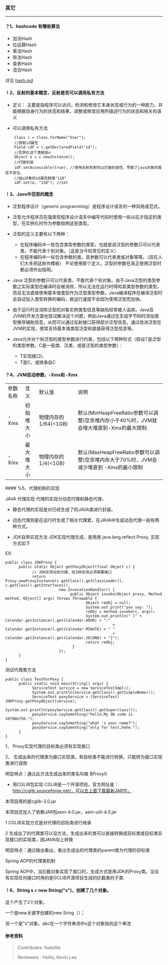 ### 其它

---

#### ？1、hashcode 有哪些算法
   * 加法Hash
   * 位运算Hash
   * 乘法Hash
   * 除法Hash
   * 查表Hash
   * 混合Hash

详见 [hash.md]()
#### ！2、反射的基本概念，反射是否可以调用私有方法
 * 定义： 主要是指程序可以访问，检测和修改它本身状态或行为的一种能力，并能根据自身行为的状态和结果，调整或修改应用所描述行为的状态和相关的语义

 * 可以调用私有方法
 ~~~
     Class c = Class.forName("User");  
     //获取id属性  
     Field idF = c.getDeclaredField("id");  
     //实例化这个类赋给o  
     Object o = c.newInstance();  
     //打破封装  
     idF.setAccessible(true); //使用反射机制可以打破封装性，导致了java对象的属性不安全。  
     //给o对象的id属性赋值"110"  
     idF.set(o, "110"); //set  
 ~~~
#### ！3、Java中范型的概念
   * 泛型程序设计（generic programming）是程序设计语言的一种风格或范式。

   * 泛型允许程序员在强类型程序设计语言中编写代码时使用一些以后才指定的类型，在实例化时作为参数指明这些类型。

   * 泛型的定义主要有以下两种：
        * 在程序编码中一些包含类型参数的类型，也就是说泛型的参数只可以代表类，不能代表个别对象。（这是当今较常见的定义）
        * 在程序编码中一些包含参数的类。其参数可以代表类或对象等等。（现在人们大多把这称作模板）
        不论使用那个定义，泛型的参数在真正使用泛型时都必须作出指明。
        
   * Java 泛型的参数只可以代表类，不能代表个别对象。由于Java泛型的类型参数之实际类型在编译时会被消除，所以无法在运行时得知其类型参数的类型，而且无法直接使用基本值类型作为泛型类型参数。Java编译程序在编译泛型时会自动加入类型转换的编码，故运行速度不会因为使用泛型而加快。
     
   * 由于运行时会消除泛型的对象实例类型信息等缺陷经常被人诟病，Java及JVM的开发方面也尝试解决这个问题，例如Java通过在生成字节码时添加类型推导辅助信息，从而可以通过反射接口获得部分泛型信息。通过改进泛型在JVM的实现，使其支持基本值类型泛型和直接获得泛型信息等。
     
   * Java允许对个别泛型的类型参数进行约束，包括以下两种形式（假设T是泛型的类型参数，C是一般类、泛类，或是泛型的类型参数）：
      * T实现接口I。
      * T是C，或继承自C
#### ？4、JVM启动参数，-Xms和 -Xmx
<table>

<tr><td>参数名称</td>	<td>含义</td>	<td>默认值</td>                   <td>说明</td>	</tr> 
<tr><td>-Xms</td>	<td>初始堆大小</td>	<td>物理内存的1/64(<1GB)</td>	<td>默认(MinHeapFreeRatio参数可以调整)空余堆内存小于40%时，JVM就会增大堆直到-Xmx的最大限制.</td>	</tr> 
<tr><td>-Xmx</td>	<td>最大堆大小</td>	<td>物理内存的1/4(<1GB)</td>	<td>默认(MaxHeapFreeRatio参数可以调整)空余堆内存大于70%时，JVM会减少堆直到 -Xms的最小限制</td>	</tr> 
</table>
#### %5、代理机制的实现

JAVA 代理实现
代理的实现分动态代理和静态代理，
* 静态代理的实现是对已经生成了的JAVA类进行封装。
* 动态代理则是在运行时生成了相关代理累，在JAVA中生成动态代理一般有两种方式。

* JDK自带实现方法
JDK实现代理生成，是用类 java.lang.reflect.Proxy, 实现方式如下

EX:
~~~
public class JDKProxy {
      public static Object getPoxyObject(final Object c) {
            // JDK实现动态代理，但JDK实现必须需要接口
            return Proxy.newProxyInstance(c.getClass().getClassLoader(), c.getClass().getInterfaces(),
                        new InvocationHandler() {
                             public Object invoke(Object proxy, Method method, Object[] args) throws Throwable {
                                    Object reObj = null;
                                    System.out.print("you say: ");
                                    reObj = method.invoke(c, args);
                                    System.out.println(" [" + Calendar.getInstance().get(Calendar.HOUR) + ":"
                                                + Calendar.getInstance().get(Calendar.MINUTE) + " "
                                                + Calendar.getInstance().get(Calendar.SECOND) + "]");
                                    return reObj;
                              }
                        });
      }
}
~~~
测试代理类方法
~~~
public class TestForPoxy {
      public static void main(String[] args) {
            ServiceTest service = new ServiceTestImpl();
            System.out.println(service.getClass().getSimpleName());
            ServiceTest poxyService = (ServiceTest) JDKProxy.getPoxyObject(service);
            System.out.println(poxyService.getClass().getSuperclass());
            poxyService.saySomething("hello,My QQ code is 107966750.");
            poxyService.saySomething("what 's your name?");
            poxyService.saySomething("only for test,hehe.");
      }
}
~~~
1， Proxy实现代理的目标类必须有实现接口

2， 生成出来的代理类为接口实现类，和目标类不能进行转换，只能转为接口实现类进行调用

明显特点：通过此方法生成出来的类名叫做 $Proxy0

* 用CGLIB包实现
CGLIB是一个开源项目，官方网址是：http://cglib.sourceforge.net/，可以去上面下载最新JAR包，

本项目用的是cglib-3.0.jar

本项目还加入了依赖JAR包asm-4.0.jar，asm-util-4.0.jar

1  CGLIB实现方式是对代理的目标类进行继承

2  生成出了的代理类可以没方法，生成出来的类可以直接转换成目标类或目标类实现接口的实现类，因JAVA向上转换

明显特点：通过输出看出，看出生成出的代理类的parent类为代理的目标类


Spring  AOP的代理类机制

Spring AOP中，当拦截对象实现了接口时，生成方式是用JDK的Proxy类。当没有实现任何接口时用的是GCLIB开源项目生成的拦截类的子类.

#### ！6、String s = new String("s")，创建了几个对象。


这个产生了2个对象，

一个是new关键字创建的new Sring（）；

另一个是"s"对象，abc在一个字符串池中s这个对象指向这个串池 

#### 参考资料


>Contributes: hueizhe
>
>Reviewers : Hollis, Kevin Lee
